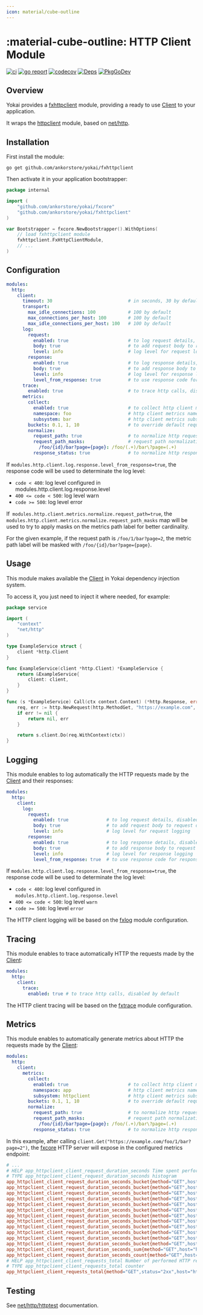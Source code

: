 ```yaml
---
icon: material/cube-outline
---
```


# :material-cube-outline: HTTP Client Module

[![ci](https://github.com/ankorstore/yokai/actions/workflows/fxhttpclient-ci.yml/badge.svg)](https://github.com/ankorstore/yokai/actions/workflows/fxhttpclient-ci.yml)
[![go report](https://goreportcard.com/badge/github.com/ankorstore/yokai/fxhttpclient)](https://goreportcard.com/report/github.com/ankorstore/yokai/fxhttpclient)
[![codecov](https://codecov.io/gh/ankorstore/yokai/graph/badge.svg?token=ghUBlFsjhR&flag=fxhttpclient)](https://app.codecov.io/gh/ankorstore/yokai/tree/main/fxhttpclient)
[![Deps](https://img.shields.io/badge/osi-deps-blue)](https://deps.dev/go/github.com%2Fankorstore%2Fyokai%2Ffxhttpclient)
[![PkgGoDev](https://pkg.go.dev/badge/github.com/ankorstore/yokai/fxhttpclient)](https://pkg.go.dev/github.com/ankorstore/yokai/fxhttpclient)

## Overview

Yokai provides a [fxhttpclient](https://github.com/ankorstore/yokai/tree/main/fxhttpclient) module, providing a ready to use [Client](https://pkg.go.dev/net/http#Client) to your application.

It wraps the [httpclient](https://github.com/ankorstore/yokai/tree/main/httpclient) module, based on [net/http](https://pkg.go.dev/net/http).

## Installation

First install the module:

```shell
go get github.com/ankorstore/yokai/fxhttpclient
```

Then activate it in your application bootstrapper:

```go title="internal/bootstrap.go"
package internal

import (
	"github.com/ankorstore/yokai/fxcore"
	"github.com/ankorstore/yokai/fxhttpclient"
)

var Bootstrapper = fxcore.NewBootstrapper().WithOptions(
	// load fxhttpclient module
	fxhttpclient.FxHttpClientModule,
	// ...
)
```

## Configuration

```yaml title="configs/config.yaml"
modules:
  http:
    client:
      timeout: 30                            # in seconds, 30 by default
      transport:
        max_idle_connections: 100            # 100 by default
        max_connections_per_host: 100        # 100 by default
        max_idle_connections_per_host: 100   # 100 by default
      log:
        request:
          enabled: true                      # to log request details, disabled by default
          body: true                         # to add request body to request details, disabled by default
          level: info                        # log level for request logging
        response:
          enabled: true                      # to log response details, disabled by default
          body: true                         # to add response body to request details, disabled by default
          level: info                        # log level for response logging
          level_from_response: true          # to use response code for response logging
      trace:
        enabled: true                        # to trace http calls, disabled by default
      metrics:
        collect:
          enabled: true                      # to collect http client metrics
          namespace: foo                     # http client metrics namespace (empty by default)
          subsystem: bar                     # http client metrics subsystem (empty by default)
        buckets: 0.1, 1, 10                  # to override default request duration buckets
        normalize:
          request_path: true                 # to normalize http request path, disabled by default
          request_path_masks:                # request path normalization masks (key: mask to apply, value: regex to match), empty by default
            /foo/{id}/bar?page={page}: /foo/(.+)/bar\?page=(.+)
          response_status: true              # to normalize http response status code (2xx, 3xx, ...), disabled by default
```

If `modules.http.client.log.response.level_from_response=true`, the response code will be used to determinate the log level:

- `code < 400`: log level configured in modules.http.client.log.response.level
- `400 <= code < 500`: log level warn
- `code >= 500`: log level error

If` modules.http.client.metrics.normalize.request_path=true`, the `modules.http.client.metrics.normalize.request_path_masks` map will be used to try to apply masks on the metrics path label for better cardinality.

For the given example, if the request path is `/foo/1/bar?page=2`, the metric path label will be masked with `/foo/{id}/bar?page={page}`.

## Usage

This module makes available the [Client](https://pkg.go.dev/net/http#Client) in
Yokai dependency injection system.

To access it, you just need to inject it where needed, for example:

```go title="internal/service/example.go"
package service

import (
	"context"
	"net/http"
)

type ExampleService struct {
	client *http.Client
}

func ExampleService(client *http.Client) *ExampleService {
	return &ExampleService{
		client: client,
	}
}

func (s *ExampleService) Call(ctx context.Context) (*http.Response, error) {
	req, err := http.NewRequest(http.MethodGet, "https://example.com", nil)
	if err != nil {
		return nil, err
	}

	return s.client.Do(req.WithContext(ctx))
}
```

## Logging

This module enables to log automatically the HTTP requests made by the [Client](https://pkg.go.dev/net/http#Client) and their responses:

```yaml title="configs/config.yaml"
modules:
  http:
    client:
      log:
        request:
          enabled: true              # to log request details, disabled by default
          body: true                 # to add request body to request details, disabled by default
          level: info                # log level for request logging
        response:
          enabled: true              # to log response details, disabled by default
          body: true                 # to add response body to request details, disabled by default
          level: info                # log level for response logging
          level_from_response: true  # to use response code for response logging
```

If `modules.http.client.log.response.level_from_response=true`, the response code will be used to determinate the log level:

- `code < 400`: log level configured in `modules.http.client.log.response.level`
- `400 <= code < 500`: log level `warn`
- `code >= 500`: log level `error`

The HTTP client logging will be based on the [fxlog](fxlog.md) module configuration.

## Tracing

This module enables to trace automatically HTTP the requests made by the [Client](https://pkg.go.dev/net/http#Client):

```yaml title="configs/config.yaml"
modules:
  http:
    client:
      trace:
      	enabled: true # to trace http calls, disabled by default
```

The HTTP client tracing will be based on the [fxtrace](fxtrace.md) module configuration.

## Metrics

This module enables to automatically generate metrics about HTTP the requests made by the [Client](https://pkg.go.dev/net/http#Client):

```yaml title="configs/config.yaml"
modules:
  http:
    client:
      metrics:
        collect:
          enabled: true                      # to collect http client metrics
          namespace: app                     # http client metrics namespace (default app.name value)
          subsystem: httpclient              # http client metrics subsystem (default httpclient)
        buckets: 0.1, 1, 10                  # to override default request duration buckets
        normalize:
          request_path: true                 # to normalize http request path, disabled by default
          request_path_masks:                # request path normalization masks (key: mask to apply, value: regex to match), empty by default
            /foo/{id}/bar?page={page}: /foo/(.+)/bar\?page=(.+)
          response_status: true              # to normalize http response status code (2xx, 3xx, ...), disabled by default
```

In this example, after calling `client.Get("https://example.com/foo/1/bar?page=2")`, the [fxcore](https://github.com/ankorstore/yokai/tree/main/fxcore) HTTP server will expose in the configured metrics endpoint:

```makefile title="[GET] /metrics"
# ...
# HELP app_httpclient_client_request_duration_seconds Time spent performing HTTP requests
# TYPE app_httpclient_client_request_duration_seconds histogram
app_httpclient_client_request_duration_seconds_bucket{method="GET",host="https://example.com",path="/foo/{id}/bar?page={page}",le="0.005"} 1
app_httpclient_client_request_duration_seconds_bucket{method="GET",host="https://example.com",path="/foo/{id}/bar?page={page}",le="0.01"} 1
app_httpclient_client_request_duration_seconds_bucket{method="GET",host="https://example.com",path="/foo/{id}/bar?page={page}",le="0.025"} 1
app_httpclient_client_request_duration_seconds_bucket{method="GET",host="https://example.com",path="/foo/{id}/bar?page={page}",le="0.05"} 1
app_httpclient_client_request_duration_seconds_bucket{method="GET",host="https://example.com",path="/foo/{id}/bar?page={page}",le="0.1"} 1
app_httpclient_client_request_duration_seconds_bucket{method="GET",host="https://example.com",path="/foo/{id}/bar?page={page}",le="0.25"} 1
app_httpclient_client_request_duration_seconds_bucket{method="GET",host="https://example.com",path="/foo/{id}/bar?page={page}",le="0.5"} 1
app_httpclient_client_request_duration_seconds_bucket{method="GET",host="https://example.com",path="/foo/{id}/bar?page={page}",le="1"} 1
app_httpclient_client_request_duration_seconds_bucket{method="GET",host="https://example.com",path="/foo/{id}/bar?page={page}",le="2.5"} 1
app_httpclient_client_request_duration_seconds_bucket{method="GET",host="https://example.com",path="/foo/{id}/bar?page={page}",le="5"} 1
app_httpclient_client_request_duration_seconds_bucket{method="GET",host="https://example.com",path="/foo/{id}/bar?page={page}",le="10"} 1
app_httpclient_client_request_duration_seconds_bucket{method="GET",host="https://example.com",path="/foo/{id}/bar?page={page}",le="+Inf"} 1
app_httpclient_client_request_duration_seconds_sum{method="GET",host="https://example.com",path="/foo/{id}/bar?page={page}"} 0.00064455
app_httpclient_client_request_duration_seconds_count{method="GET",host="https://example.com",path="/foo/{id}/bar?page={page}"} 1
# HELP app_httpclient_client_requests_total Number of performed HTTP requests
# TYPE app_httpclient_client_requests_total counter
app_httpclient_client_requests_total{method="GET",status="2xx",host="https://example.com",path="/foo/{id}/bar?page={page}"} 1
```

## Testing

See [net/http/httptest](https://pkg.go.dev/net/http/httptest) documentation.